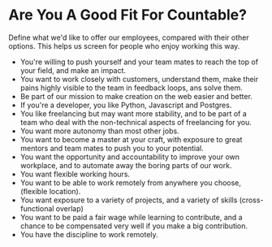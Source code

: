 # Are You A Good Fit For Countable?

Define what we'd like to offer our employees, compared with their other options. This helps us screen for people who enjoy working this way.

  * You're willing to push yourself and your team mates to reach the top of your field, and make an impact.
  * You want to work closely with customers, understand them, make their pains highly visible to the team in feedback loops, ans solve them.
  * Be part of our mission to make creation on the web easier and better.
  * If you're a developer, you like Python, Javascript and Postgres.
  * You like freelancing but may want more stability, and to be part of a team who deal with the non-technical aspects of freelancing for you.
  * You want more autonomy than most other jobs.
  * You want to become a master at your craft, with exposure to great mentors and team mates to push you to your potential.
  * You want the opportunity and accountability to improve your own workplace, and to automate away the boring parts of our work.
  * You want flexible working hours.
  * You want to be able to work remotely from anywhere you choose, (flexible location).
  * You want exposure to a variety of projects, and a variety of skills (cross-functional overlap)
  * You want to be paid a fair wage while learning to contribute, and a chance to be compensated very well if you make a big contribution.
  * You have the discipline to work remotely.

